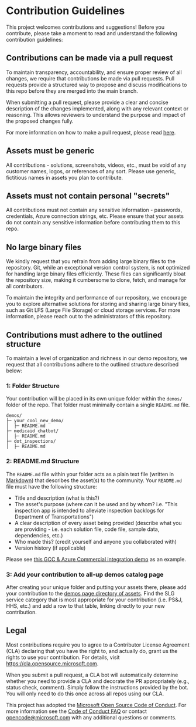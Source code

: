 # Contribution Guidelines
This project welcomes contributions and suggestions! Before you contribute, please take a moment to read and understand the following contribution guidelines:

## Contributions can be made via a pull request
To maintain transparency, accountability, and ensure proper review of all changes, we require that contributions be made via pull requests. Pull requests provide a structured way to propose and discuss modifications to this repo before they are merged into the main branch.

When submitting a pull request, please provide a clear and concise description of the changes implemented, along with any relevant context or reasoning. This allows reviewers to understand the purpose and impact of the proposed changes fully.

For more information on how to make a pull request, please read [here](./how_to_pull_request.md).

## Assets must be generic
All contributions - solutions, screenshots, videos, etc., must be void of any customer names, logos, or references of any sort. Please use generic, fictitious names in assets you plan to contribute.

## Assets must not contain personal "secrets"
All contributions must not contain any sensitive information - passwords, credentials, Azure connection strings, etc. Please ensure that your assets do not contain any sensitive information before contributing them to this repo.

## No large binary files
We kindly request that you refrain from adding large binary files to the repository. Git, while an exceptional version control system, is not optimized for handling large binary files efficiently. These files can significantly bloat the repository size, making it cumbersome to clone, fetch, and manage for all contributors.

To maintain the integrity and performance of our repository, we encourage you to explore alternative solutions for storing and sharing large binary files, such as Git LFS (Large File Storage) or cloud storage services. For more information, please reach out to the administrators of this repository.

## Contributions must adhere to the outlined structure
To maintain a level of organization and richness in our demo repository, we request that all contributions adhere to the outlined structure described below:

### 1: Folder Structure
Your contribution will be placed in its own unique folder within the `demos/` folder of the repo. That folder must minimally contain a single `README.md` file.
```
demos/
├─ your_cool_new_demo/
│  ├─ README.md
├─ medicaid_chatbot/
│  ├─ README.md
├─ dot_inspections/
│  ├─ README.md
```

### 2: README.md Structure
The `README.md` file within your folder acts as a plain text file (written in [Markdown](https://www.markdownguide.org/getting-started/)) that describes the asset(s) to the community. Your `README.md` file must have the following structure:
- Title and description (what is this?)
- The asset's purpose (where can it be used and by whom? i.e. "This inspection app is intended to alleviate inspection backlogs for Department of Transportations")
- A clear description of every asset being provided (describe what you are providing - i.e. each solution file, code file, sample data, dependencies, etc.)
- Who made this? (credit yourself and anyone you collaborated with)
- Version history (if applicable)

Please see [this GCC & Azure Commercial integration demo](./demos/GCC-to-Commercial/) as an example.

### 3: Add your contribution to all-up demos catalog page
After creating your unique folder and putting your assets there, please add your contribution to the [demos page directory of assets](./demos/). Find the SLG service category that is most appropriate for your contribution (i.e. PS&J, HHS, etc.) and add a row to that table, linking directly to your new contribution.

## Legal
Most contributions require you to agree to a Contributor License Agreement (CLA) declaring that you have the right to, and actually do, grant us
the rights to use your contribution. For details, visit https://cla.opensource.microsoft.com.

When you submit a pull request, a CLA bot will automatically determine whether you need to provide
a CLA and decorate the PR appropriately (e.g., status check, comment). Simply follow the instructions
provided by the bot. You will only need to do this once across all repos using our CLA.

This project has adopted the [Microsoft Open Source Code of Conduct](https://opensource.microsoft.com/codeofconduct/).
For more information see the [Code of Conduct FAQ](https://opensource.microsoft.com/codeofconduct/faq/) or
contact [opencode@microsoft.com](mailto:opencode@microsoft.com) with any additional questions or comments.